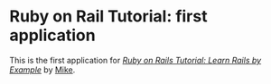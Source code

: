 # Ruby on Rail Tutorial: first application

This is the first application for
[*Ruby on Rails Tutorial: Learn Rails by Example*](http://railstutorial.org/)
by [Mike](http://michaelhartl.com).
